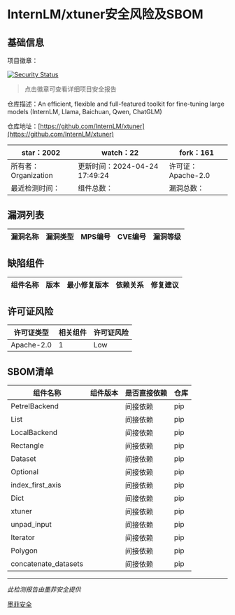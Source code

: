 # InternLM/xtuner安全风险及SBOM

## 基础信息

项目徽章：

[![Security Status](https://www.murphysec.com/platform3/v31/badge/1783203287511134208.svg)](https://www.murphysec.com/console/report/1698039061376974848/1783203287511134208)

> 点击徽章可查看详细项目安全报告

仓库描述：An efficient, flexible and full-featured toolkit for fine-tuning large models (InternLM, Llama, Baichuan, Qwen, ChatGLM)

仓库地址：[https://github.com/InternLM/xtuner](https://github.com/InternLM/xtuner)

| star：2002 | watch：22 | fork：161 |
| ----------- | -------------- | ------------ |
| 所有者：Organization | 更新时间：2024-04-24 17:49:24 | 许可证：Apache-2.0 |
| 最近检测时间： | 组件总数： | 漏洞总数： |




## 漏洞列表

| 漏洞名称 | 漏洞类型 | MPS编号 | CVE编号 | 漏洞等级 |
| ------- | ------ | ------- | ------ | ----- |





## 缺陷组件

| 组件名称 | 版本 | 最小修复版本 | 依赖关系 | 修复建议 |
| -------- | ---- | ------------ | -------- | -------- |





## 许可证风险

| 许可证类型 | 相关组件 | 许可证风险 |
| ---------- | -------- | ---------- |
|Apache-2.0|1|Low|




## SBOM清单

| 组件名称 | 组件版本 | 是否直接依赖 | 仓库 |
| -------- | -------- | ------------ | ---- |
|PetrelBackend||间接依赖|pip|
|List||间接依赖|pip|
|LocalBackend||间接依赖|pip|
|Rectangle||间接依赖|pip|
|Dataset||间接依赖|pip|
|Optional||间接依赖|pip|
|index_first_axis||间接依赖|pip|
|Dict||间接依赖|pip|
|xtuner||间接依赖|pip|
|unpad_input||间接依赖|pip|
|Iterator||间接依赖|pip|
|Polygon||间接依赖|pip|
|concatenate_datasets||间接依赖|pip|


------

*此检测报告由墨菲安全提供*

[墨菲安全](www.murphysec.com)